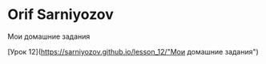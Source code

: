 

# Orif Sarniyozov
Мои домашние задания

[Урок 12](https://sarniyozov.github.io/lesson_12/"Мои домашние задания")
